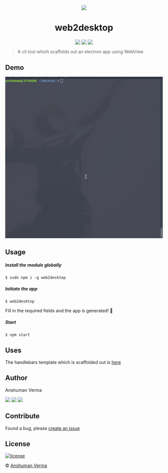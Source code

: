 <p align="center">
<img src="https://image.flaticon.com/icons/svg/889/889073.svg" align="center" width="150">
</p>

<h1 align="center"> web2desktop </h1>
<p align="center">
<img src="https://img.shields.io/npm/v/web2desktop.svg" align="center">

<img src="https://img.shields.io/npm/dt/web2desktop.svg" align="center">
<img src="https://img.shields.io/npm/v/web2desktop.svg" align="center">
</p>

>A cli tool which scaffolds out an electron app using WebView

## Demo
<p align="center">
	<img src="./demo.gif" alt="Web2Desktop Demo">
</p>

## Usage

##### Install the module globally
```
$ sudo npm i -g web2desktop
```

##### Initiate the app
```
$ web2desktop
```

Fill in the required fields and the app is generated! :tada:

##### Start
```
$ npm start
```

## Uses

The handlebars template which is scaffolded out is [here](https://github.com/anshumanv/electron-webview-template)

## Author

Anshuman Verma

[<img src="https://image.flaticon.com/icons/svg/34/34238.svg" width="50" padding="10">](https://twitter.com/Anshumaniac12)
[<img src="https://www.shareicon.net/download/2015/11/02/665921_internet.svg" width="50" padding="10">](https://linkedin.com/in/anshumanv12)
[<img src="https://upload.wikimedia.org/wikipedia/commons/9/91/Octicons-mark-github.svg" width="50" padding="10">](https://github.com/anshumanv)

## Contribute
Found a bug, please [create an issue](https://github.com/anshumanv/web2desktop/issues/new)

## License

[![license](https://img.shields.io/github/license/mashape/apistatus.svg)](https://github.com/anshumanv/web2desktop/blob/master/LICENSE)


© [Anshuman Verma](https://github.com/anshumanv)
